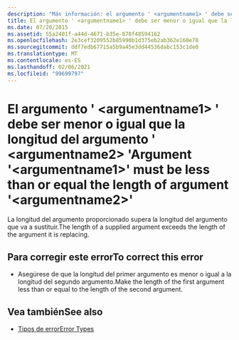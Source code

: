 ```yaml
---
description: "Más información: el argumento ' <argumentname1> ' debe ser menor o igual que la longitud del argumento '<argumentname2>"
title: El argumento ' <argumentname1> ' debe ser menor o igual que la longitud del argumento ' <argumentname2> '
ms.date: 07/20/2015
ms.assetid: 55a2401f-a44d-4671-b35e-878f48594162
ms.openlocfilehash: 2e3cef3209552b85990b1d375eb2ab362e160e78
ms.sourcegitcommit: ddf7edb67715a5b9a45e3dd44536dabc153c1de0
ms.translationtype: MT
ms.contentlocale: es-ES
ms.lasthandoff: 02/06/2021
ms.locfileid: "99699797"
---
```

# <a name="argument-argumentname1-must-be-less-than-or-equal-the-length-of-argument-argumentname2"></a><span data-ttu-id="51b83-103">El argumento ' \<argumentname1> ' debe ser menor o igual que la longitud del argumento ' \<argumentname2> '</span><span class="sxs-lookup"><span data-stu-id="51b83-103">Argument '\<argumentname1>' must be less than or equal the length of argument '\<argumentname2>'</span></span>

<span data-ttu-id="51b83-104">La longitud del argumento proporcionado supera la longitud del argumento que va a sustituir.</span><span class="sxs-lookup"><span data-stu-id="51b83-104">The length of a supplied argument exceeds the length of the argument it is replacing.</span></span>  
  
## <a name="to-correct-this-error"></a><span data-ttu-id="51b83-105">Para corregir este error</span><span class="sxs-lookup"><span data-stu-id="51b83-105">To correct this error</span></span>  
  
- <span data-ttu-id="51b83-106">Asegúrese de que la longitud del primer argumento es menor o igual a la longitud del segundo argumento.</span><span class="sxs-lookup"><span data-stu-id="51b83-106">Make the length of the first argument less than or equal to the length of the second argument.</span></span>  
  
## <a name="see-also"></a><span data-ttu-id="51b83-107">Vea también</span><span class="sxs-lookup"><span data-stu-id="51b83-107">See also</span></span>

- [<span data-ttu-id="51b83-108">Tipos de error</span><span class="sxs-lookup"><span data-stu-id="51b83-108">Error Types</span></span>](../programming-guide/language-features/error-types.md)
